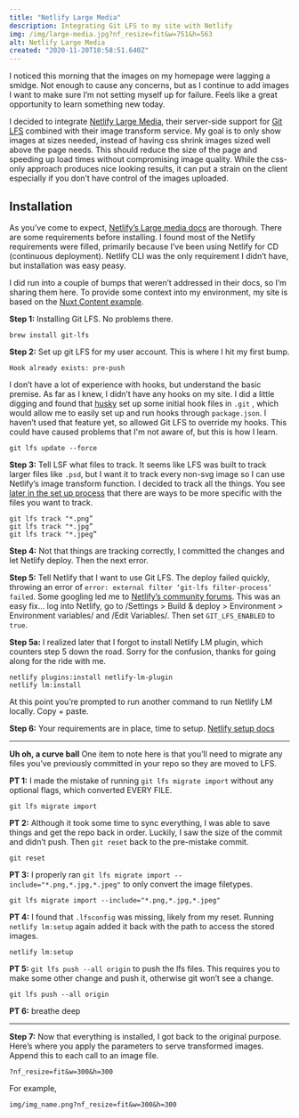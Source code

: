 ```yaml
---
title: "Netlify Large Media"
description: Integrating Git LFS to my site with Netlify
img: /img/large-media.jpg?nf_resize=fit&w=751&h=563
alt: Netlify Large Media
created: "2020-11-20T10:58:51.640Z"
---
```


I noticed this morning that the images on my homepage were lagging a smidge. Not enough to cause any concerns, but as I continue to add images I want to make sure I’m not setting myself up for failure. Feels like a great opportunity to learn something new today. 

I decided to integrate [Netlify Large Media](https://docs.netlify.com/large-media/overview/), their server-side support for [Git LFS](https://git-lfs.github.com/) combined with their image transform service.  My goal is to only show images at sizes needed, instead of having css shrink images sized well above the page needs. This should reduce the size of the page and speeding up load times without compromising image quality. While the css-only approach produces nice looking results, it can put a strain on the client especially if you don’t have control of the images uploaded.


## Installation
As you’ve come to expect, [Netlify’s Large media docs](https://docs.netlify.com/large-media/requirements-and-limitations/#requirements) are thorough. There are some requirements before installing. I found most of the Netlify requirements were filled, primarily because I’ve been using Netlify for CD (continuous deployment). Netlify CLI was the only requirement I didn’t have, but installation was easy peasy. 

I did run into a couple of bumps that weren’t addressed in their docs, so I’m sharing them here. To provide some context into my environment, my site is based on the [Nuxt Content example](https://nuxtjs.org/blog/creating-blog-with-nuxt-content/).

**Step 1:** 
Installing Git LFS. No problems there.
```
brew install git-lfs
```

**Step 2:** 
Set up git LFS for my user account. This is where I hit my first bump. 
```
Hook already exists: pre-push
```

I don’t have a lot of experience with hooks, but understand the basic premise. As far as I knew, I didn’t have any hooks on my site. I did a little digging and found that [husky](https://www.npmjs.com/package/husky) set up some initial hook files in  `.git` , which would allow me to easily set up and run hooks through `package.json`. I haven’t used that feature yet, so allowed Git LFS to override my hooks. This could have caused problems that I'm not aware of, but this is how I learn.
```
git lfs update --force
```

**Step 3:** 
Tell LSF what files to track. It seems like LFS was built to track larger files like `.psd`, but I want it to track every non-svg image so I can use Netlify’s image transform function. I decided to track all the things. You see [later in the set up process](https://docs.netlify.com/large-media/setup/#configure-file-tracking) that there are ways to be more specific with the files you want to track.
```
git lfs track "*.png”
git lfs track "*.jpg”
git lfs track "*.jpeg”
```

**Step 4:** 
Not that things are tracking correctly, I committed the changes and let Netlify deploy. Then the next error.

**Step 5:** 
Tell Netlify that I want to use Git LFS.  The deploy failed quickly, throwing an error of `error: external filter ‘git-lfs filter-process’ failed`. Some googling led me to [Netlify’s community forums](https://community.netlify.com/t/builds-fail-after-new-commit-to-git-lfs/1362/7). This was an easy fix… log into Netlify, go to /Settings > Build & deploy > Environment > Environment variables/ and /Edit Variables/. Then set `GIT_LFS_ENABLED` to `true`.

**Step 5a:** 
I realized later that I forgot to install Netlify LM plugin, which counters step 5 down the road. Sorry for the confusion, thanks for going along for the ride with me.
```
netlify plugins:install netlify-lm-plugin
netlify lm:install
```
At this point you’re prompted to run another command to run Netlify LM locally. Copy + paste.

**Step 6:** 
Your requirements are in place, time to setup. [Netlify setup docs](https://docs.netlify.com/large-media/setup/)

---

**Uh oh, a curve ball** 
One item to note here is that you’ll need to migrate any files you’ve previously committed in your repo so they are moved to LFS.

**PT 1:** 
I made the mistake of running `git lfs migrate import` without any optional flags, which converted EVERY FILE.  
```
git lfs migrate import
```

**PT 2:** 
Although it took some time to sync everything, I was able to save things and get the repo back in order.  Luckily, I saw the size of the commit and didn’t push. Then `git reset`  back to the pre-mistake commit.
```
git reset
```

**PT 3:**
I properly ran `git lfs migrate import --include="*.png,*.jpg,*.jpeg"` to only convert the image filetypes. 
```
git lfs migrate import --include="*.png,*.jpg,*.jpeg"
```

**PT 4:**
I found that `.lfsconfig`  was missing, likely from my reset. Running `netlify lm:setup` again added it back with the path to access the stored images. 
```
netlify lm:setup
```

**PT 5:**
`git lfs push --all origin` to push the lfs files. This requires you to make some other change and push it, otherwise git won’t see a change.
```
git lfs push --all origin
```

**PT 6:** breathe deep

---

**Step 7:** Now that everything is installed, I got back to the original purpose. Here’s where you apply the parameters to serve transformed images.  Append this to each call to an image file.
```
?nf_resize=fit&w=300&h=300
```

 For example,
 ```
 img/img_name.png?nf_resize=fit&w=300&h=300
 ```